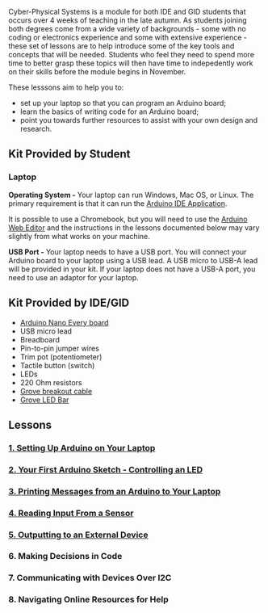 Cyber-Physical Systems is a module for both IDE and GID students that occurs over 4 weeks of teaching in the late autumn. As students joining both degrees come from a wide variety of backgrounds - some with no coding or electronics experience and some with extensive experience - these set of lessons are to help introduce some of the key tools and concepts that will be needed. Students who feel they need to spend more time to better grasp these topics will then have time to indepedently work on their skills before the module begins in November.

These lesssons aim to help you to: 
* set up your laptop so that you can program an Arduino board;
* learn the basics of writing code for an Arduino board;
* point you towards further resources to assist with your own design and research.

## Kit Provided by Student
### Laptop
**Operating System -** Your laptop can run Windows, Mac OS, or Linux. The primary requirement is that it can run the [Arduino IDE Application](https://www.arduino.cc/en/software).

It is possible to use a Chromebook, but you will need to use the [Arduino Web Editor](https://create.arduino.cc/editor/) and the instructions in the lessons documented below may vary slightly from what works on your machine.

**USB Port -** Your laptop needs to have a USB port. You will connect your Arduino board to your laptop using a USB lead. A USB micro to USB-A lead will be provided in your kit. If your laptop does not have a USB-A port, you need to use an adaptor for your laptop.


## Kit Provided by IDE/GID
* [Arduino Nano Every board](https://docs.arduino.cc/hardware/nano-every)
* USB micro lead
* Breadboard
* Pin-to-pin jumper wires
* Trim pot (potentiometer)
* Tactile button (switch)
* LEDs
* 220 Ohm resistors
* [Grove breakout cable](https://wiki.seeedstudio.com/Grove_System/#grove-to-4-pin-femalemale-jumper)
* [Grove LED Bar](https://wiki.seeedstudio.com/Grove-LED_Bar/)



## Lessons

### [1. Setting Up Arduino on Your Laptop](./Setting-Up-Arduino-on-Your-Laptop)

### [2. Your First Arduino Sketch - Controlling an LED](./Controlling-an-LED)

### [3. Printing Messages from an Arduino to Your Laptop](./Printing-Messages-from-an-Arduino-to-Your-Laptop)

### [4. Reading Input From a Sensor](CPS-Fundamentals/wiki/Reading-Input-From-a-Sensor)

### [5. Outputting to an External Device](Outputting-to-an-External-Device)

### 6. Making Decisions in Code

### 7. Communicating with Devices Over I2C

### 8. Navigating Online Resources for Help
